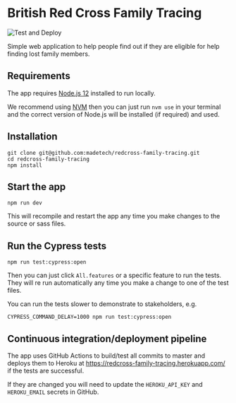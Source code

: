 # British Red Cross Family Tracing

![Test and Deploy](https://github.com/madetech/redcross-family-tracing/workflows/Test%20and%20Deploy/badge.svg?branch=master)

Simple web application to help people find out if they are eligible for help finding lost family members.

## Requirements

The app requires [Node.js 12](https://nodejs.org/en/download/) installed to run locally.

We recommend using [NVM](https://github.com/nvm-sh/nvm#installing-and-updating) then you can just run `nvm use` in your terminal and the correct version of Node.js will be installed (if required) and used.

## Installation

    git clone git@github.com:madetech/redcross-family-tracing.git
    cd redcross-family-tracing
    npm install

## Start the app

    npm run dev

This will recompile and restart the app any time you make changes to the source or sass files.

## Run the Cypress tests

    npm run test:cypress:open

Then you can just click `All.features` or a specific feature to run the tests. They will re run automatically any time you make a change to one of the test files.

You can run the tests slower to demonstrate to stakeholders, e.g.

    CYPRESS_COMMAND_DELAY=1000 npm run test:cypress:open

## Continuous integration/deployment pipeline

The app uses GitHub Actions to build/test all commits to master and deploys them to Heroku at https://redcross-family-tracing.herokuapp.com/ if the tests are successful.

If they are changed you will need to update the `HEROKU_API_KEY` and `HEROKU_EMAIL` secrets in GitHub.
